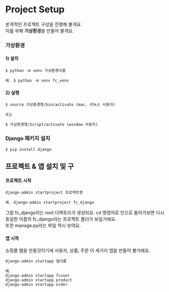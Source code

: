 # Project Setup

본격적인 프로젝트 구성을 진행해 볼게요.   
이를 위해 **가상환경**을 만들어 볼게요. 



### 가상환경

#### 1\) 설치 

```text
$ python -m venv 가상환경이름

예. $ python -m venv fc_venv
```

#### 2\) 실행

```text
$ source 가상환경명/bin/activate (mac, 리눅스 사용자)

또는 

$ 가상환경명/Script/activate (window 사용자)
```

### Django 패키지 설치 

```text
$ pip install django
```

## 프로젝트 & 앱 설치 및 구

#### 프로젝트 시작 

```text
django-admin startproject 프로젝트명

예. django-admin startproject fc_django
```

그럼 fc\_django라는 root 디렉토리가 생성되요. cd 명령어로 안으로 들어가보면 다시 동일한 이름의 fc\_django라는 프로젝트 폴더가 보일거에요.   
또한 manage.py라는 파일 역시 보여요. 

#### 앱 시작 

쇼핑몰 웹을 만들것이기에 사용자, 상품, 주문 이 세가지 앱을 만들어 볼거에요. 

```text
django-admin startapp 앱이름

예. 
django-admin startapp fcuser
django-admin startapp product
django-admin startapp order
```



